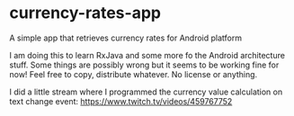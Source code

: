 # currency-rates-app
A simple app that retrieves currency rates for Android platform

I am doing this to learn RxJava and some more fo the Android architecture stuff. Some things are possibly wrong but it seems to be working fine for now! Feel free to copy, distribute whatever. No license or anything.

I did a little stream where I programmed the currency value calculation on text change event: https://www.twitch.tv/videos/459767752

